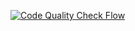 [![Code Quality Check Flow](https://github.com/justaszie/weight-tracker/actions/workflows/backend_code_quality.yaml/badge.svg)](https://github.com/justaszie/weight-tracker/actions/workflows/backend_code_quality.yaml)
